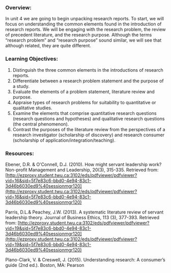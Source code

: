 ### Overview:

In unit 4 we are going to begin unpacking research reports.  To start,  we will focus on understanding the common elements found in the introduction of research reports.  We will be engaging with the research problem, the review of precedent literature, and the research purpose.  Although the terms “research problem” and “research purpose” sound similar, we will see that although related, they are quite different.

### Learning Objectives:

1. Distinguish the three common elements in the introductions of research reports.
2. Differentiate between a research problem statement and the purpose of a study.
3. Evaluate the elements of a problem statement, literature review and purpose.
4. Appraise types of research problems for suitability to quantitative or qualitative studies.
5. Examine the elements that comprise quantitative research questions \(research questions and hypotheses\) and qualitative research questions \(the central phenomenon\).
6. Contrast the purposes of the literature review from the perspectives of a research investigator \(scholarship of discovery\) and research consumer \(scholarship of application/integration/teaching\).

### Resources:

Ebener, D.R. & O'Connell, D.J. \(2010\).  How might servant leadership work? Non-profit Management and Leadership, 20\(3\), 315-335. Retrieved from: [http://ezproxy.student.twu.ca:3102/eds/pdfviewer/pdfviewer?vid=16&sid=5f7e83c6-bbd0-4e94-83c1-3d46b6030ed9%40sessionmgr120](http://ezproxy.student.twu.ca:3102/eds/pdfviewer/pdfviewer?vid=16&sid=5f7e83c6-bbd0-4e94-83c1-3d46b6030ed9%40sessionmgr120)

Parris, D.L.& Peachey, J.W. \(2013\).  A systematic literature review of servant leadership theory. Journal of Business Ethics, 113 \(3\), 377-393. Retrieved from: [http://ezproxy.student.twu.ca:3102/eds/pdfviewer/pdfviewer?vid=19&sid=5f7e83c6-bbd0-4e94-83c1-3d46b6030ed9%40sessionmgr120](http://ezproxy.student.twu.ca:3102/eds/pdfviewer/pdfviewer?vid=19&sid=5f7e83c6-bbd0-4e94-83c1-3d46b6030ed9%40sessionmgr120)

Plano-Clark, V. & Creswell, J. \(2015\). Understanding research: A consumer’s guide \(2nd ed.\). Boston, MA: Pearson



